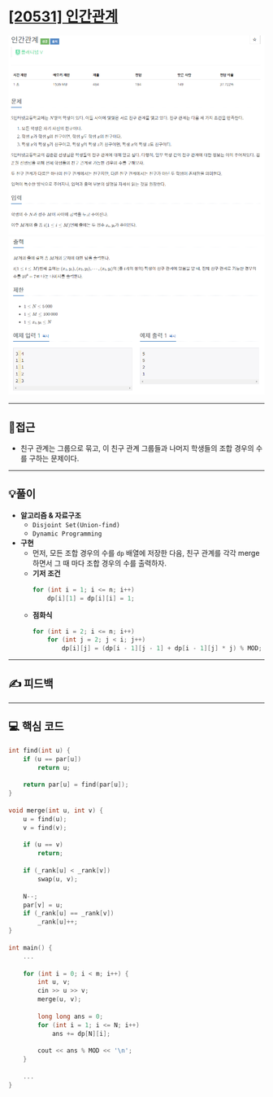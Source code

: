 # [[20531] 인간관계](https://www.acmicpc.net/problem/20531)

![](imgs/1.PNG)
![](imgs/2.PNG)
___
## 🤔접근
- 친구 관계는 그룹으로 묶고, 이 친구 관계 그룹들과 나머지 학생들의 조합 경우의 수를 구하는 문제이다.
___
## 💡풀이
- <B>알고리즘 & 자료구조</B>
	- `Disjoint Set(Union-find)`
	- `Dynamic Programming`
- <b>구현</b>
	- 먼저, 모든 조합 경우의 수를 `dp` 배열에 저장한 다음, 친구 관계를 각각 merge하면서 그 때 마다 조합 경우의 수를 출력하자.
	- <b>기저 조건</b>
		```c++
		for (int i = 1; i <= n; i++)
			dp[i][1] = dp[i][i] = 1;
		```
	- <b>점화식</b>
		```c++
		for (int i = 2; i <= n; i++) 
			for (int j = 2; j < i; j++) 
				dp[i][j] = (dp[i - 1][j - 1] + dp[i - 1][j] * j) % MOD;
		```
___
## ✍ 피드백
___
## 💻 핵심 코드
```c++
int find(int u) {
	if (u == par[u])
		return u;

	return par[u] = find(par[u]);
}

void merge(int u, int v) {
	u = find(u);
	v = find(v);

	if (u == v)
		return;

	if (_rank[u] < _rank[v])
		swap(u, v);
	
	N--;
	par[v] = u;
	if (_rank[u] == _rank[v])
		_rank[u]++;
}

int main() {
	...

	for (int i = 0; i < m; i++) {
		int u, v;
		cin >> u >> v;
		merge(u, v);

		long long ans = 0;
		for (int i = 1; i <= N; i++)
			ans += dp[N][i];
	
		cout << ans % MOD << '\n';
	}

	...
}
```